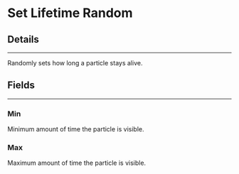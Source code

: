 # Set Lifetime Random

## Details

---

Randomly sets how long a particle stays alive.

## Fields

---

### Min

Minimum amount of time the particle is visible.

### Max

Maximum amount of time the particle is visible.
